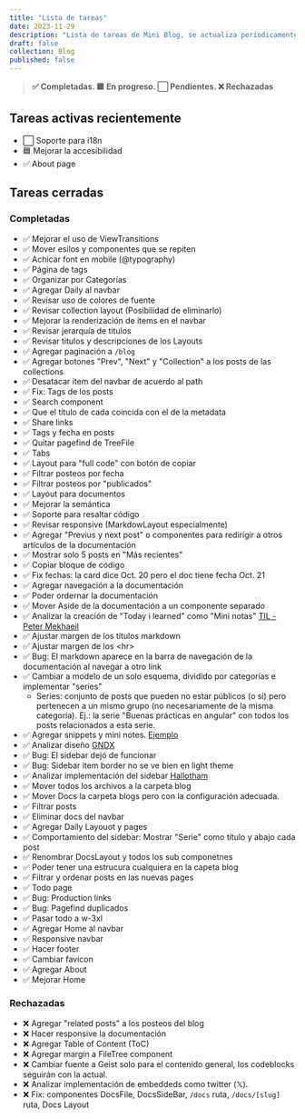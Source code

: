 ```yaml
---
title: "Lista de tareas"
date: 2023-11-29
description: "Lista de tareas de Mini Blog, se actualiza periodicamente."
draft: false
collection: Blog
published: false
---
```


> **✅ Completadas. 🟦 En progreso. ⬜ Pendientes. ❌ Rechazadas**

## Tareas activas recientemente

- ⬜ Soporte para i18n
- 🟦 Mejorar la accesibilidad
- ✅ About page

## Tareas cerradas

### Completadas

- ✅ Mejorar el uso de ViewTransitions
- ✅ Mover esilos y componentes que se repiten
- ✅ Achicar font en mobile (@typography)
- ✅ Página de tags
- ✅ Organizar por Categorías
- ✅ Agregar Daily al navbar
- ✅ Revisar uso de colores de fuente
- ✅ Revisar collection layout (Posibilidad de eliminarlo)
- ✅ Mejorar la renderización de items en el navbar
- ✅ Revisar jerarquía de titulos
- ✅ Revisar titulos y descripciones de los Layouts
- ✅ Agregar paginación a `/blog`
- ✅ Agregar botones "Prev", "Next" y "Collection" a los posts de las collections
- ✅ Desatacar item del navbar de acuerdo al path
- ✅ Fix: Tags de los posts
- ✅ Search component
- ✅ Que el título de cada coincida con el de la metadata
- ✅ Share links
- ✅ Tags y fecha en posts
- ✅ Quitar pagefind de TreeFile
- ✅ Tabs
- ✅ Layout para "full code" con botón de copiar
- ✅ Filtrar posteos por fecha
- ✅ Filtrar posteos por "publicados"
- ✅ Layout para documentos
- ✅ Mejorar la semántica
- ✅ Soporte para resaltar código
- ✅ Revisar responsive (MarkdowLayout especialmente)
- ✅ Agregar "Previus y next post" o componentes para redirigir a otros artículos de la documentación
- ✅ Mostrar solo 5 posts en "Más recientes"
- ✅ Copiar bloque de código
- ✅ Fix fechas: la card dice Oct. 20 pero el doc tiene fecha Oct. 21
- ✅ Agregar navegación a la documentación
- ✅ Poder ordernar la documentación
- ✅ Mover Aside de la documentación a un componente separado
- ✅ Analizar la creación de "Today i learned" como "Mini notas" [TIL - Peter Mekhaeil](https://petermekhaeil.com/today-i-learned/)
- ✅ Ajustar margen de los títulos markdown
- ✅ Ajustar margen de los \<hr\>
- ✅ Bug: El markdown aparece en la barra de navegación de la documentación al navegar a otro link
- ✅ Cambiar a modelo de un solo esquema, dividido por categorías e implementar "series"
  - Series: conjunto de posts que pueden no estar públicos (o sí) pero pertenecen a un mismo grupo (no necesariamente de la misma categoría). Ej.: la serie "Buenas prácticas en angular" con todos los posts relacionados a esta serie.
- ✅ Agregar snippets y mini notes. [Ejemplo](https://onebite.dev/series)
- ✅ Analizar diseño [GNDX](https://ev0.gndx.io/)
- ✅ Bug: El sidebar dejó de funcionar
- ✅ Bug: Sidebar item border no se ve bien en light theme
- ✅ Analizar implementación del sidebar [Hallotham](https://github.com/hellotham/hello-astro/blob/main/src/components/leftsidebar.astro)
- ✅ Mover todos los archivos a la carpeta blog
- ✅ Mover Docs la carpeta blogs pero con la configuración adecuada.
- ✅ Filtrar posts
- ✅ Eliminar docs del navbar
- ✅ Agregar Daily Layouot y pages
- ✅ Comportamiento del sidebar: Mostrar "Serie" como título y abajo cada post
- ✅ Renombrar DocsLayout y todos los sub componetnes
- ✅ Poder tener una estrucura cualquiera en la capeta blog
- ✅ Filtrar y ordenar posts en las nuevas pages
- ✅ Todo page
- ✅ Bug: Production links
- ✅ Bug: Pagefind duplicados
- ✅ Pasar todo a w-3xl
- ✅ Agregar Home al navbar
- ✅ Responsive navbar
- ✅ Hacer footer
- ✅ Cambiar favicon
- ✅ Agregar About
- ✅ Mejorar Home

### Rechazadas

- ❌ Agregar "related posts" a los posteos del blog
- ❌ Hacer responsive la documentación
- ❌ Agregar Table of Content (ToC)
- ❌ Agregar margin a FileTree component
- ❌ Cambiar fuente a Geist solo para el contenido general, los codeblocks seguirán con la actual.
- ❌ Analizar implementación de embeddeds como twitter (𝕏).
- ❌ Fix: componentes DocsFile, DocsSideBar, `/docs` ruta, `/docs/[slug]` ruta, Docs Layout
